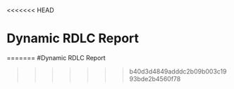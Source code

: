 
<<<<<<< HEAD
  # Dynamic RDLC Report
=======
#Dynamic RDLC Report
>>>>>>> b40d3d4849adddc2b09b003c1993bde2b4560f78
